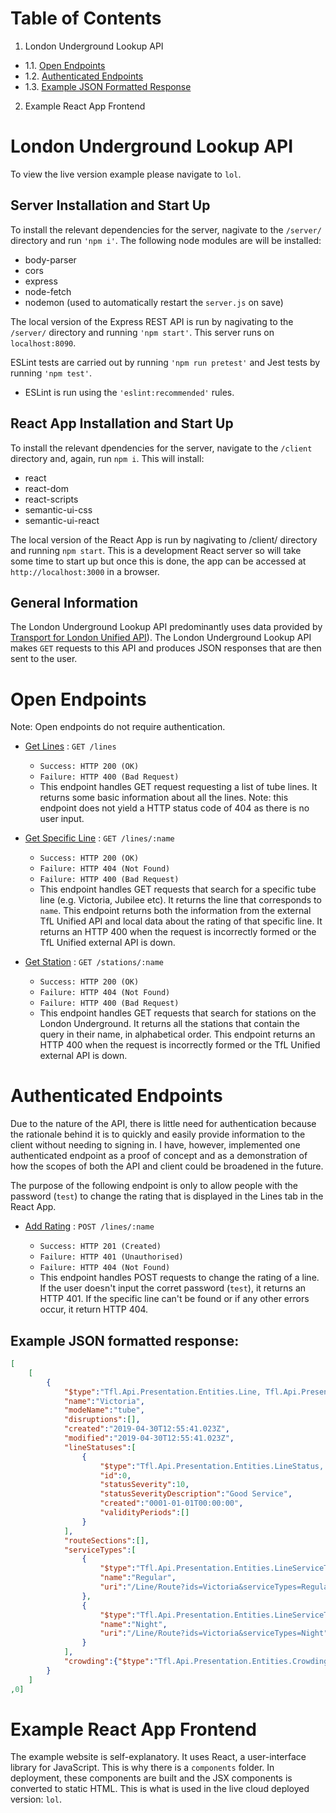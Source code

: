 # Table of Contents

1. London Underground Lookup API

* 1.1. [Open Endpoints]()
* 1.2. [Authenticated Endpoints]()
* 1.3. [Example JSON Formatted Response]()

2. Example React App Frontend

# London Underground Lookup API

To view the live version example please navigate to `lol`.

## Server Installation and Start Up

To install the relevant dependencies for the server, nagivate to the `/server/` directory and run `'npm i'`. The following node modules are will be installed:

* body-parser
* cors
* express
* node-fetch
* nodemon (used to automatically restart the `server.js` on save)

The local version of the Express REST API is run by nagivating to the `/server/` directory and running `'npm start'`. This server runs on `localhost:8090`.

ESLint tests are carried out by running `'npm run pretest'` and Jest tests by running `'npm test'`.

* ESLint is run using the `'eslint:recommended'` rules.


## React App Installation and Start Up

To install the relevant dpendencies for the server, navigate to the `/client` directory and, again, run `npm i`. This will install:

* react
* react-dom
* react-scripts
* semantic-ui-css
* semantic-ui-react

The local version of the React App is run by nagivating to /client/ directory and running `npm start`. This is a development React server so will take some time to start up but once this is done, the app can be accessed at `http://localhost:3000` in a browser.

## General Information

The London Underground Lookup API predominantly uses data provided by [Transport for London Unified API](https://tfl.gov.uk/info-for/open-data-users/unified-api)). The London Underground Lookup API makes `GET` requests to this API and produces JSON responses that are then sent to the user.

# Open Endpoints

Note: Open endpoints do not require authentication.

* [Get Lines]() : `GET /lines`
    * `Success: HTTP 200 (OK)`
    * `Failure: HTTP 400 (Bad Request)`
    * This endpoint handles GET request requesting a list of tube lines. It returns some basic information about all the lines. Note: this endpoint does not yield a HTTP status code of 404 as there is no user input.

* [Get Specific Line]() : `GET /lines/:name`
    * `Success: HTTP 200 (OK)`
    * `Failure: HTTP 404 (Not Found)`
    * `Failure: HTTP 400 (Bad Request)`
    * This endpoint handles GET requests that search for a specific tube line (e.g. Victoria, Jubilee etc). It returns the line that corresponds to `name`. This endpoint returns both the information from the external TfL Unified API and local data about the rating of that specific line. It returns an HTTP 400 when the request is incorrectly formed or the TfL Unified external API is down. 

* [Get Station]() : `GET /stations/:name`
    * `Success: HTTP 200 (OK)`
    * `Failure: HTTP 404 (Not Found)`
    * `Failure: HTTP 400 (Bad Request)`
    * This endpoint handles GET requests that search for stations on the London Underground. It returns all the stations that contain the query in their name, in alphabetical order. This endpoint returns an HTTP 400 when the request is incorrectly formed or the TfL Unified external API is down. 


# Authenticated Endpoints

Due to the nature of the API, there is little need for authentication because the rationale behind it is to quickly and easily provide information to the client without needing to signing in. I have, however, implemented one authenticated endpoint as a proof of concept and as a demonstration of how the scopes of both the API and client could be broadened in the future.

The purpose of the following endpoint is only to allow people with the password (`test`) to change the rating that is displayed in the Lines tab in the React App.


* [Add Rating]() : `POST /lines/:name`

    * `Success: HTTP 201 (Created)` 
    * `Failure: HTTP 401 (Unauthorised)`
    * `Failure: HTTP 404 (Not Found)`
    * This endpoint handles POST requests to change the rating of a line. If the user doesn't input the corret password (`test`), it returns an HTTP 401. If the specific line can't be found or if any other errors occur, it return HTTP 404.

## Example JSON formatted response:

```json
[
    [
        {
            "$type":"Tfl.Api.Presentation.Entities.Line, Tfl.Api.Presentation.Entities","id":"victoria",
            "name":"Victoria",
            "modeName":"tube",
            "disruptions":[],
            "created":"2019-04-30T12:55:41.023Z",
            "modified":"2019-04-30T12:55:41.023Z",
            "lineStatuses":[
                {
                    "$type":"Tfl.Api.Presentation.Entities.LineStatus, Tfl.Api.Presentation.Entities",
                    "id":0,
                    "statusSeverity":10,
                    "statusSeverityDescription":"Good Service",
                    "created":"0001-01-01T00:00:00",
                    "validityPeriods":[]
                }
            ],
            "routeSections":[],
            "serviceTypes":[
                {
                    "$type":"Tfl.Api.Presentation.Entities.LineServiceTypeInfo, Tfl.Api.Presentation.Entities",
                    "name":"Regular",
                    "uri":"/Line/Route?ids=Victoria&serviceTypes=Regular"
                },
                {
                    "$type":"Tfl.Api.Presentation.Entities.LineServiceTypeInfo, Tfl.Api.Presentation.Entities",
                    "name":"Night",
                    "uri":"/Line/Route?ids=Victoria&serviceTypes=Night"
                }
            ],
            "crowding":{"$type":"Tfl.Api.Presentation.Entities.Crowding, Tfl.Api.Presentation.Entities"}
        }
    ]
,0]
```

# Example React App Frontend

The example website is self-explanatory. It uses React, a user-interface library for JavaScript. This is why there is a `components` folder. In deployment, these components are built and the JSX components is converted to static HTML. This is what is used in the live cloud deployed version: `lol`.

